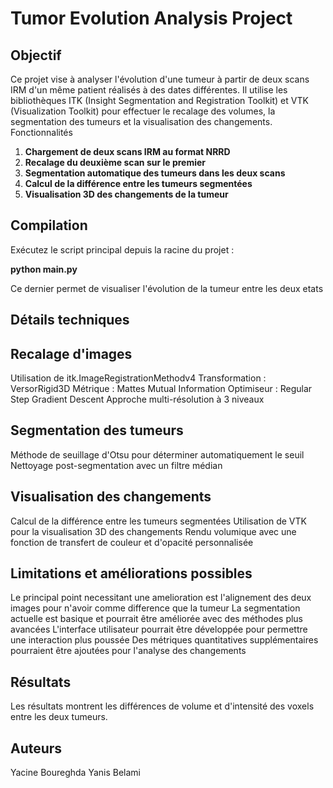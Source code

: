 # Tumor Evolution Analysis Project

## Objectif
Ce projet vise à analyser l'évolution d'une tumeur à partir de deux scans IRM d'un même patient réalisés à des dates différentes. Il utilise les bibliothèques ITK (Insight Segmentation and Registration Toolkit) et VTK (Visualization Toolkit) pour effectuer le recalage des volumes, la segmentation des tumeurs et la visualisation des changements.
Fonctionnalités

1. **Chargement de deux scans IRM au format NRRD**
2. **Recalage du deuxième scan sur le premier**
3. **Segmentation automatique des tumeurs dans les deux scans**
4. **Calcul de la différence entre les tumeurs segmentées**
5. **Visualisation 3D des changements de la tumeur**

## Compilation

Exécutez le script principal depuis la racine du projet :

**python main.py** 

Ce dernier permet de visualiser l'évolution de la tumeur entre les deux etats

## Détails techniques

## Recalage d'images

Utilisation de itk.ImageRegistrationMethodv4
Transformation : VersorRigid3D
Métrique : Mattes Mutual Information
Optimiseur : Regular Step Gradient Descent
Approche multi-résolution à 3 niveaux

## Segmentation des tumeurs

Méthode de seuillage d'Otsu pour déterminer automatiquement le seuil
Nettoyage post-segmentation avec un filtre médian

## Visualisation des changements

Calcul de la différence entre les tumeurs segmentées
Utilisation de VTK pour la visualisation 3D des changements
Rendu volumique avec une fonction de transfert de couleur et d'opacité personnalisée

## Limitations et améliorations possibles

Le principal point necessitant une amelioration est l'alignement des deux images pour n'avoir comme difference que la tumeur
La segmentation actuelle est basique et pourrait être améliorée avec des méthodes plus avancées
L'interface utilisateur pourrait être développée pour permettre une interaction plus poussée
Des métriques quantitatives supplémentaires pourraient être ajoutées pour l'analyse des changements

## Résultats

Les résultats montrent les différences de volume et d'intensité des voxels entre les deux tumeurs.

## Auteurs

Yacine Boureghda
Yanis Belami
